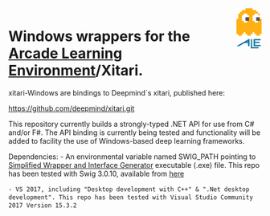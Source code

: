 

<img align="right" src="ale.gif" width=50>


Windows wrappers for the [Arcade Learning Environment](https://github.com/mgbellemare/Arcade-Learning-Environment/)/Xitari. 
============

xitari-Windows are bindings to Deepmind´s xitari, published here:

https://github.com/deepmind/xitari.git

This repository currently builds a strongly-typed .NET API for use from C# and/or F#. The API binding is currently being tested and functionality will be added to facility the use of Windows-based deep learning frameworks. 

Dependencies:
    - An environmental variable named SWIG_PATH pointing to [Simplified Wrapper and Interface Generator](http://www.swig.org) executable (.exe) file. This repo has been tested with Swig 3.0.10, available from [here](https://sourceforge.net/projects/swig/files/swigwin/)

    - VS 2017, including "Desktop development with C++" & ".Net desktop development". This repo has been tested with Visual Studio Community 2017 Version 15.3.2





